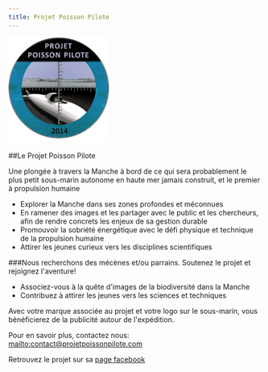 ```yaml
---
title: Projet Poisson Pilote
---
```


<div class="row">
<div class="span3">

<img
 style="border: 0px solid ; width: 200px; height: 210px;"
 alt="logo" src="img/LogoFRL.gif">

</div>

<div class="span9">

##Le Projet Poisson Pilote

Une plongée à travers la Manche à bord de ce qui sera probablement le plus petit sous-marin 
autonome en haute mer jamais construit, et le premier à propulsion humaine

- Explorer la Manche dans ses zones profondes et méconnues
- En ramener des images et les partager avec le public et les chercheurs, afin de rendre concrets les enjeux de sa gestion durable
- Promouvoir la sobriété énergétique avec le défi physique et technique de la propulsion humaine
- Attirer les jeunes curieux vers les disciplines scientifiques

</div>
</div>

###Nous recherchons des mécènes et/ou parrains. Soutenez le projet et rejoignez l\'aventure\!

- Associez-vous à la quête d\'images de la biodiversité dans la Manche
- Contribuez à attirer les jeunes vers les sciences et techniques

Avec votre marque associée au projet et votre logo sur le sous-marin, 
vous bénéficierez de la publicité autour de l\'expédition.

Pour en savoir plus, contactez nous: <mailto:contact@projetpoissonpilote.com>

Retrouvez le projet sur sa [page facebook](http://www.facebook.com/pages/Projet-Poisson-Pilote/294329844027226)